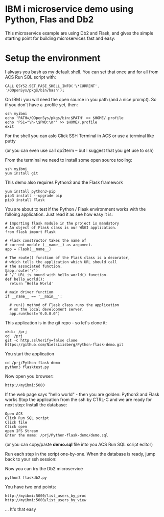 # IBM i microservice demo using Python, Flas and Db2
This microservice example are using Db2 and Flask, and gives the simple starting point for building microservices fast and easy:

# Setup the environment

I always you bash as my default shell. You can set that once and for all from ACS Run SQL script with: 
```
CALL QSYS2.SET_PASE_SHELL_INFO('\*CURRENT', '/QOpenSys/pkgs/bin/bash');   
```

On IBM i you will need the open source in you path (and a nice prompt). So if you don't have a .profile yet, then:
```
ssh myibmi
echo 'PATH=/QOpenSys/pkgs/bin:$PATH' >> $HOME/.profile
echo 'PS1="\h-\$PWD:\n"' >> $HOME/.profile
exit 
```

For the shell you can aslo Click SSH Terminal in ACS or use a terminal like putty 

(or you can even use call qp2term – but I suggest that you get use to ssh)

From the terminal we need to install some open source tooling:

```
ssh myibmi
yum install git
```

This demo also requires Python3 and the Flask framework
```
yum install python3-pip
pip3 install --upgrade pip
pip3 install Flask
```
You are about to test if the Python / Flask environment works with the folloing application. Just read it as see how easy it is:  

```
# Importing flask module in the project is mandatory 
# An object of Flask class is our WSGI application. 
from flask import Flask 

# Flask constructor takes the name of 
# current module (__name__) as argument. 
app = Flask(__name__) 

# The route() function of the Flask class is a decorator, 
# which tells the application which URL should call 
# the associated function. 
@app.route('/') 
# ‘/’ URL is bound with hello_world() function. 
def hello_world(): 
  return 'Hello World'

# main driver function 
if __name__ == '__main__': 

  # run() method of Flask class runs the application 
  # on the local development server. 
  app.run(host='0.0.0.0')

```
This application is in the git repo - so let's clone it:
```
mkdir /prj
cd  /prj
git -c http.sslVerify=false clone https://github.com/NielsLiisberg/Python-flask-demo.git
```

You start the application 

```
cd /prj/Python-flask-demo
python3 flasktest.py
```
Now open you browser:
```
http://myibmi:5000
```
If the web page says "hello world" - then you are golden: Python3 and Flask works 
Stop the application from the ssh by CTRL-C
and we are ready for next step: Install  the database:

```
Open ACS
Click Run SQL script
Click file
Click open 
open IFS Stream
Enter the name: /prj/Python-flask-demo/demo.sql
```

(or you can copy/paste  **demo.sql** file into you ACS Run SQL script editor)

Run each step in the script one-by-one. When the database is ready, jump back to your ssh session:

Now you can try the Db2 microservice 
```
python3 flaskdb2.py
```
You have two end points:
```
http://myibmi:5000/list_users_by_proc
http://myibmi:5000/list_users_by_view
```

... It's that easy

